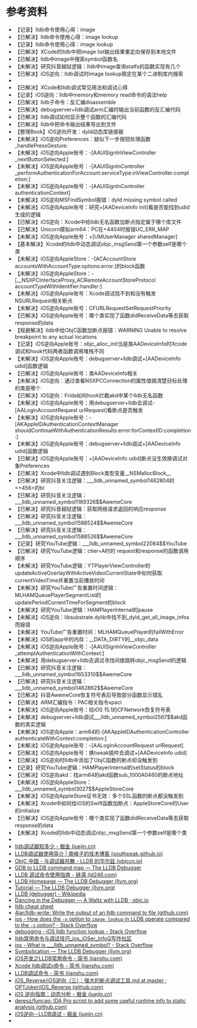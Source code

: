# 参考资料

* 【记录】lldb命令使用心得：image
* 【已解决】lldb命令使用心得：image lookup
* 【记录】lldb命令使用心得：image lookup
* 【已解决】XCode的lldb中把image list输出结果重定向保存到本地文件
* 【已解决】lldb中image中搜索symbol函数名
* 【未解决】研究抖音越狱逻辑：lldb中image查询statfs的函数实现有几个
* 【已解决】iOS逆向：lldb调试时image lookup限定在某个二进制库内搜索
* 
* 【已解决】XCode和lldb调试常见用法和调试心得
* 【记录】iOS逆向：lldb中memory和memory read命令的语法help
* 【已解决】lldb子命令：反汇编disassemble
* 【已解决】debugserver+lldb调试arm汇编时输出当前函数的反汇编代码
* 【已解决】lldb调试如何显示整个函数的汇编代码
* 【已解决】lldb中把命令输出结果导出到文件
* 【整理Book】iOS逆向开发：dyld动态库链接器
* 【未解决】iOS逆向Preferences：疑似下一步按钮处理函数_handlePressGesture:
* 【未解决】iOS逆向Apple账号：-[AAUISignInViewController _nextButtonSelected:]
* 【未解决】iOS逆向Apple账号：-[AAUISignInController _performAuthenticationForAccount:serviceType:inViewController:completion:]
* 【未解决】iOS逆向Apple账号：-[AAUISignInController authenticationContext]
* 【未解决】iOS逆向MSFindSymbol报错：dyld missing symbol called
* 【未解决】iOS逆向Apple账号：研究+[AADeviceInfo init]看是否能找到udid生成的逻辑
* 【已解决】iOS逆向：Xcode中给lldb无名函数加断点指定属于哪个库文件
* 【已解决】Unicorn模拟arm64：PC在+4404时报错UC_ERR_MAP
* 【未解决】iOS逆向Apple账号：+[UMUserManager sharedManager]
* 【基本解决】Xcode的lldb中动态调试objc_msgSend第一个参数self是哪个类
* 【未解决】iOS逆向AppleStore：-[ACAccountStore accountsWithAccountType:options:error:]的block函数
* 【未解决】iOS逆向AppleStore：-[__NSXPCInterfaceProxy_ACRemoteAccountStoreProtocol accountTypeWithIdentifier:handler:]
* 【未解决】iOS逆向Apple账号：Xcode调试找不到和没有触发NSURLRequest相关断点
* 【未解决】iOS逆向Apple账号：CFURLRequestSetRequestPriority
* 【已解决】iOS逆向Apple账号：哪个类实现了函数didReceiveData等去获取response的data
* 【规避解决】lldb中给ObjC函数加断点报错：WARNING Unable to resolve breakpoint to any actual locations
* 【记录】iOS逆向Apple账号：objc_alloc_init当是类AADeviceInfo时Xcode调试和hook代码两者函数调用堆栈不同
* 【未解决】iOS逆向Apple账号：debugserver+lldb调试+[AADeviceInfo udid]函数逻辑
* 【已解决】iOS逆向Apple账号：类AADeviceInfo相关
* 【未解决】iOS逆向：通过查看NSXPCConnection的属性值搞清楚目标处理的类是哪个
* 【已解决】iOS逆向：Frida如何hook拦截akd中某个lldb无名函数
* 【未解决】iOS逆向Apple账号：用debugserver+lldb去调试-[AALoginAccountRequest urlRequest]看断点是否触发
* 【未解决】iOS逆向Apple账号：-[AKAppleIDAuthenticationContextManager shouldContinueWithAuthenticationResults:error:forContextID:completion:]
* 【未解决】iOS逆向Apple账号：debugserver+lldb调试+[AADeviceInfo udid]函数逻辑
* 【已解决】iOS逆向Apple账号：+[AADeviceInfo udid]断点没生效换调试对象Preferences
* 【已解决】Xcode中lldb调试遇到Block类型变量__NSMallocBlock__
* 【已解决】研究抖音关注逻辑：___lldb_unnamed_symbol1462804的<+456>的bl
* 【已解决】研究抖音关注逻辑：___lldb_unnamed_symbol1189326$$AwemeCore
* 【已解决】研究抖音越狱逻辑：获取网络请求返回的响应response
* 【已解决】研究抖音关注逻辑：___lldb_unnamed_symbol1588524$$AwemeCore
* 【已解决】研究抖音关注逻辑：___lldb_unnamed_symbol1588526$$AwemeCore
* 【记录】研究YouTube逻辑：___lldb_unnamed_symbol22084$$YouTube
* 【已解决】研究YouTube逻辑：ctier=A时的 request和response的函数调用顺序
* 【未解决】研究YouTube逻辑：YTPlayerViewController的updateActiveOverlayWithActiveVideoCurrentState中如何获取currentVideoTime并重置当前播放时间
* 【未解决】研究YouTube广告重置时间逻辑：MLHAMQueuePlayerSegmentList的updatePeriodCurrentTimeForSegment的block
* 【未解决】研究YouTube逻辑：HAMPlayerInternal的pause
* 【未解决】iOS逆向：libsubstrate.dylib中找不到_dyld_get_all_image_infos而报错
* 【未解决】YouTube广告重置时间：MLHAMQueuePlayer的failWithError
* 【未解决】iOS的app中的内存：__DATA_DIRTY的__objc_data
* 【未解决】iOS逆向Apple账号：-[AAUISignInViewController _attemptAuthenticationWithContext:]
* 【未解决】用debugserver+lldb去调试寻找间接跳转objc_msgSend的逻辑
* 【已解决】研究抖音关注逻辑：___lldb_unnamed_symbol1653310$$AwemeCore
* 【已解决】研究抖音关注逻辑：___lldb_unnamed_symbol1462862$$AwemeCore
* 【已解决】抖音AwemeCore恢复符号表后导致部分函数显示错乱
* 【已解决】ARM汇编指令：PAC相关指令xpaci
* 【未解决】iOS逆向Apple账号：给iOS 15.1的CFNetwork恢复符号表
* 【未解决】debugserver+lldb调试___lldb_unnamed_symbol2567$$akd函数的真实逻辑
* 【未解决】iOS逆向Apple：arm64的-[AKAppleIDAuthenticationController authenticateWithContext:completion:]
* 【未解决】iOS逆向Apple账号：-[AALoginAccountRequest urlRequest]
* 【已解决】iOS逆向Apple账号：换tweak插件去调试+[AADeviceInfo udid]
* 【已解决】iOS逆向时lldb中添加了ObjC函数的断点却没触发到
* 【记录】研究YouTube逻辑：HAMPlayerInternal的setStatus的block
* 【已解决】iOS逆向akd：找arm64的akd函数sub_1000A0460的断点地址
* 【未解决】iOS逆向AppleStore：___lldb_unnamed_symbol3027$$AppleStoreCore
* 【未解决】iOS逆向AppleStore证书无效：多个SSL函数的断点都没触发到
* 【未解决】Xcode中如何给iOS的Swift函数加断点：AppleStoreCore的User的initialize
* 【已解决】iOS逆向Apple账号：哪个类实现了函数didReceiveData等去获取response的data
* 【未解决】Xcode的lldb中动态调试objc_msgSend第一个参数self是哪个类
* 
* [lldb调试器知多少 - 掘金 (juejin.cn)](https://juejin.cn/post/6844904048743677959)
* [LLDB调试器使用简介 | 南峰子的技术博客 (southpeak.github.io)](http://southpeak.github.io/2015/01/25/tool-lldb/)
* [ObjC 中国 - 与调试器共舞 - LLDB 的华尔兹 (objccn.io)](https://objccn.io/issue-19-2/)
* [GDB to LLDB command map — The LLDB Debugger](https://lldb.llvm.org/use/map.html)
* [LLDB 调试命令使用指南 - 链滴 (ld246.com)](https://ld246.com/article/1556200452086)
* [LLDB Homepage — The LLDB Debugger (llvm.org)](https://lldb.llvm.org/)
* [Tutorial — The LLDB Debugger (llvm.org)](https://lldb.llvm.org/use/tutorial.html)
* [LLDB (debugger) - Wikipedia](https://en.wikipedia.org/wiki/LLDB_(debugger))
* [Dancing in the Debugger — A Waltz with LLDB · objc.io](https://www.objc.io/issues/19-debugging/lldb-debugging/)
* [lldb cheat sheet](https://www.nesono.com/sites/default/files/lldb%20cheat%20sheet.pdf)
* [4iar/lldb-write: Write the output of an lldb command to file (github.com)](https://github.com/4iar/lldb-write)
* [ios - How does the `-n` option to `image lookup` in LLDB operate compared to the `-s` option? - Stack Overflow](https://stackoverflow.com/questions/57866267/how-does-the-n-option-to-image-lookup-in-lldb-operate-compared-to-the-s)
* [debugging - iOS lldb function lookup - Stack Overflow](https://stackoverflow.com/questions/30003724/ios-lldb-function-lookup)
* [lldb常用命令与调试技巧_ios_iOSer_InfoQ写作社区](https://xie.infoq.cn/article/2b42379e780ed0cd0da831546)
* [ios - What is ___lldb_unnamed_symbol? - Stack Overflow](https://stackoverflow.com/questions/47922665/what-is-lldb-unnamed-symbol)
* [Symbolication — The LLDB Debugger (llvm.org)](https://lldb.llvm.org/use/symbolication.html)
* [iOS开发之LLDB常用命令 - 简书 (jianshu.com)](https://www.jianshu.com/p/724ab5688f76)
* [Xcode lldb调试x命令 - 简书 (jianshu.com)](https://www.jianshu.com/p/63248ba63eb3)
* [LLDB调试命令 - 简书 (jianshu.com)](https://www.jianshu.com/p/d9ec49de9372)
* [iOS_Reverse/iOS逆向（三）：强大的断点调试工具.md at master · OPTJoker/iOS_Reverse (github.com)](https://github.com/OPTJoker/iOS_Reverse/blob/master/iOS%E9%80%86%E5%90%91%EF%BC%88%E4%B8%89%EF%BC%89%EF%BC%9A%E5%BC%BA%E5%A4%A7%E7%9A%84%E6%96%AD%E7%82%B9%E8%B0%83%E8%AF%95%E5%B7%A5%E5%85%B7.md)
* [iOS 逆向指南：动态分析 - 掘金 (juejin.cn)](https://juejin.cn/post/6844903889498537997)
* [deresz/funcap: IDA Pro script to add some useful runtime info to static analysis (github.com)](https://github.com/deresz/funcap)
* [iOS逆向--LLDB调试 - 掘金 (juejin.cn)](https://juejin.cn/post/6894254628599398407)
* 
